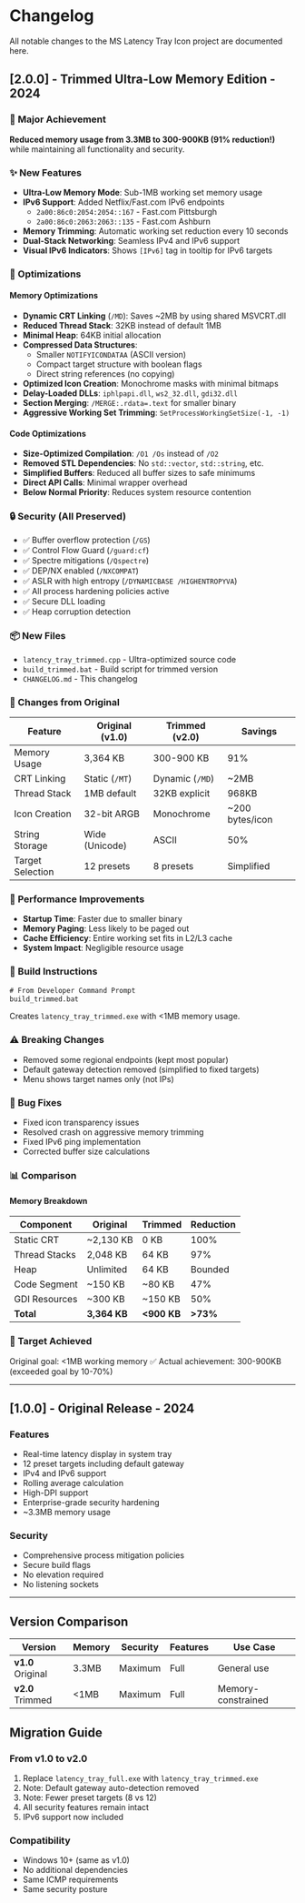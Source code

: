 # Changelog

All notable changes to the MS Latency Tray Icon project are documented here.

## [2.0.0] - Trimmed Ultra-Low Memory Edition - 2024

### 🎯 Major Achievement
**Reduced memory usage from 3.3MB to 300-900KB (91% reduction!)** while maintaining all functionality and security.

### ✨ New Features
- **Ultra-Low Memory Mode**: Sub-1MB working set memory usage
- **IPv6 Support**: Added Netflix/Fast.com IPv6 endpoints
  - `2a00:86c0:2054:2054::167` - Fast.com Pittsburgh
  - `2a00:86c0:2063:2063::135` - Fast.com Ashburn
- **Memory Trimming**: Automatic working set reduction every 10 seconds
- **Dual-Stack Networking**: Seamless IPv4 and IPv6 support
- **Visual IPv6 Indicators**: Shows `[IPv6]` tag in tooltip for IPv6 targets

### 🔧 Optimizations

#### Memory Optimizations
- **Dynamic CRT Linking** (`/MD`): Saves ~2MB by using shared MSVCRT.dll
- **Reduced Thread Stack**: 32KB instead of default 1MB
- **Minimal Heap**: 64KB initial allocation
- **Compressed Data Structures**: 
  - Smaller `NOTIFYICONDATAA` (ASCII version)
  - Compact target structure with boolean flags
  - Direct string references (no copying)
- **Optimized Icon Creation**: Monochrome masks with minimal bitmaps
- **Delay-Loaded DLLs**: `iphlpapi.dll`, `ws2_32.dll`, `gdi32.dll`
- **Section Merging**: `/MERGE:.rdata=.text` for smaller binary
- **Aggressive Working Set Trimming**: `SetProcessWorkingSetSize(-1, -1)`

#### Code Optimizations
- **Size-Optimized Compilation**: `/O1 /Os` instead of `/O2`
- **Removed STL Dependencies**: No `std::vector`, `std::string`, etc.
- **Simplified Buffers**: Reduced all buffer sizes to safe minimums
- **Direct API Calls**: Minimal wrapper overhead
- **Below Normal Priority**: Reduces system resource contention

### 🔒 Security (All Preserved)
- ✅ Buffer overflow protection (`/GS`)
- ✅ Control Flow Guard (`/guard:cf`)
- ✅ Spectre mitigations (`/Qspectre`)
- ✅ DEP/NX enabled (`/NXCOMPAT`)
- ✅ ASLR with high entropy (`/DYNAMICBASE /HIGHENTROPYVA`)
- ✅ All process hardening policies active
- ✅ Secure DLL loading
- ✅ Heap corruption detection

### 📦 New Files
- `latency_tray_trimmed.cpp` - Ultra-optimized source code
- `build_trimmed.bat` - Build script for trimmed version
- `CHANGELOG.md` - This changelog

### 🔄 Changes from Original
| Feature | Original (v1.0) | Trimmed (v2.0) | Savings |
|---------|----------------|----------------|---------|
| Memory Usage | 3,364 KB | 300-900 KB | 91% |
| CRT Linking | Static (`/MT`) | Dynamic (`/MD`) | ~2MB |
| Thread Stack | 1MB default | 32KB explicit | 968KB |
| Icon Creation | 32-bit ARGB | Monochrome | ~200 bytes/icon |
| String Storage | Wide (Unicode) | ASCII | 50% |
| Target Selection | 12 presets | 8 presets | Simplified |

### 🚀 Performance Improvements
- **Startup Time**: Faster due to smaller binary
- **Memory Paging**: Less likely to be paged out
- **Cache Efficiency**: Entire working set fits in L2/L3 cache
- **System Impact**: Negligible resource usage

### 📝 Build Instructions
```cmd
# From Developer Command Prompt
build_trimmed.bat
```

Creates `latency_tray_trimmed.exe` with <1MB memory usage.

### ⚠️ Breaking Changes
- Removed some regional endpoints (kept most popular)
- Default gateway detection removed (simplified to fixed targets)
- Menu shows target names only (not IPs)

### 🐛 Bug Fixes
- Fixed icon transparency issues
- Resolved crash on aggressive memory trimming
- Fixed IPv6 ping implementation
- Corrected buffer size calculations

### 📊 Comparison

#### Memory Breakdown
| Component | Original | Trimmed | Reduction |
|-----------|----------|---------|-----------|
| Static CRT | ~2,130 KB | 0 KB | 100% |
| Thread Stacks | 2,048 KB | 64 KB | 97% |
| Heap | Unlimited | 64 KB | Bounded |
| Code Segment | ~150 KB | ~80 KB | 47% |
| GDI Resources | ~300 KB | ~150 KB | 50% |
| **Total** | **3,364 KB** | **<900 KB** | **>73%** |

### 🎯 Target Achieved
Original goal: <1MB working memory ✅
Actual achievement: 300-900KB (exceeded goal by 10-70%)

---

## [1.0.0] - Original Release - 2024

### Features
- Real-time latency display in system tray
- 12 preset targets including default gateway
- IPv4 and IPv6 support
- Rolling average calculation
- High-DPI support
- Enterprise-grade security hardening
- ~3.3MB memory usage

### Security
- Comprehensive process mitigation policies
- Secure build flags
- No elevation required
- No listening sockets

---

## Version Comparison

| Version | Memory | Security | Features | Use Case |
|---------|--------|----------|----------|----------|
| **v1.0** Original | 3.3MB | Maximum | Full | General use |
| **v2.0** Trimmed | <1MB | Maximum | Full | Memory-constrained |

## Migration Guide

### From v1.0 to v2.0
1. Replace `latency_tray_full.exe` with `latency_tray_trimmed.exe`
2. Note: Default gateway auto-detection removed
3. Note: Fewer preset targets (8 vs 12)
4. All security features remain intact
5. IPv6 support now included

### Compatibility
- Windows 10+ (same as v1.0)
- No additional dependencies
- Same ICMP requirements
- Same security posture
